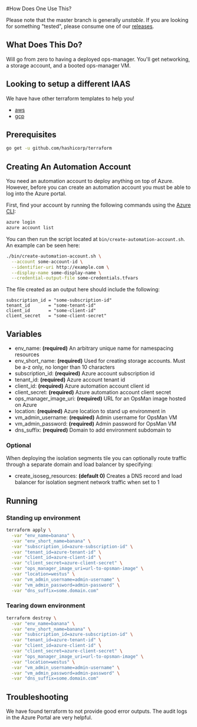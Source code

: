 #How Does One Use This?

Please note that the master branch is generally *unstable*. If you are looking for something "tested", please consume one of our [releases](https://github.com/pivotal-cf/terraforming-azure/releases).

## What Does This Do?

Will go from zero to having a deployed ops-manager. You'll get networking, a storage account, and
a booted ops-manager VM.

## Looking to setup a different IAAS

We have have other terraform templates to help you!

- [aws](https://github.com/pivotal-cf/terraforming-aws)
- [gcp](https://github.com/pivotal-cf/terraforming-gcp)

## Prerequisites

```bash
go get -u github.com/hashicorp/terraform
```

## Creating An Automation Account

You need an automation account to deploy anything on top of Azure. However, before you can create an automation
account you must be able to log into the Azure portal.

First, find your account by running the following commands using the [Azure CLI](https://azure.microsoft.com/en-us/documentation/articles/xplat-cli-install/):
```bash
azure login
azure account list
```

You can then run the script located at `bin/create-automation-account.sh`. An example can be seen here:
```bash
./bin/create-automation-account.sh \
  --account some-account-id \
  --identifier-uri http://example.com \
  --display-name some-display-name \
  --credential-output-file some-credentials.tfvars
```

The file created as an output here should include the following:
```hcl
subscription_id = "some-subscription-id"
tenant_id       = "some-tenant-id"
client_id       = "some-client-id"
client_secret   = "some-client-secret"
```

## Variables

- env_name: **(required)** An arbitrary unique name for namespacing resources
- env_short_name: **(required)** Used for creating storage accounts. Must be a-z only,
no longer than 10 characters
- subscription_id: **(required)** Azure account subscription id
- tenant_id: **(required)** Azure account tenant id
- client_id: **(required)** Azure automation account client id
- client_secret: **(required)** Azure automation account client secret
- ops_manager_image_uri: **(required)** URL for an OpsMan image hosted on Azure
- location: **(required)** Azure location to stand up environment in
- vm_admin_username: **(required)** Admin username for OpsMan VM
- vm_admin_password: **(required)** Admin password for OpsMan VM
- dns_suffix: **(required)** Domain to add environment subdomain to

### Optional

When deploying the isolation segments tile you can optionally route traffic through
a separate domain and load balancer by specifying:

- create_isoseg_resources: **(default 0)** Creates a DNS record and load balancer for
isolation segment network traffic when set to 1

## Running

### Standing up environment

```bash
terraform apply \
  -var "env_name=banana" \
  -var "env_short_name=banana" \
  -var "subscription_id=azure-subscription-id" \
  -var "tenant_id=azure-tenant-id" \
  -var "client_id=azure-client-id" \
  -var "client_secret=azure-client-secret" \
  -var "ops_manager_image_uri=url-to-opsman-image" \
  -var "location=westus" \
  -var "vm_admin_username=admin-username" \
  -var "vm_admin_password=admin-password" \
  -var "dns_suffix=some.domain.com"
```

### Tearing down environment

```bash
terraform destroy \
  -var "env_name=banana" \
  -var "env_short_name=banana" \
  -var "subscription_id=azure-subscription-id" \
  -var "tenant_id=azure-tenant-id" \
  -var "client_id=azure-client-id" \
  -var "client_secret=azure-client-secret" \
  -var "ops_manager_image_uri=url-to-opsman-image" \
  -var "location=westus" \
  -var "vm_admin_username=admin-username" \
  -var "vm_admin_password=admin-password" \
  -var "dns_suffix=some.domain.com"
```

## Troubleshooting

We have found terraform to not provide good error outputs. The audit logs in the Azure Portal
are very helpful.
